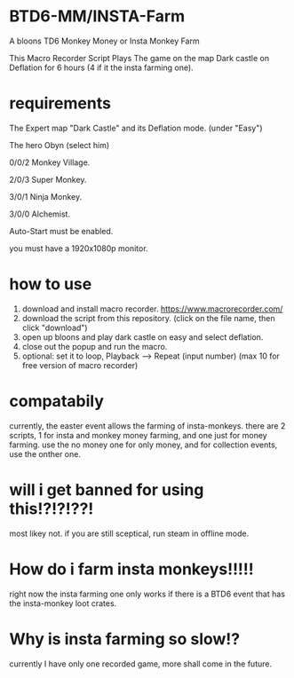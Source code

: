# BTD6-MM/INSTA-Farm
A bloons TD6 Monkey Money or Insta Monkey Farm

This Macro Recorder Script Plays The game on the map Dark castle on Deflation for 6 hours (4 if it the insta farming one).

# requirements
The Expert map "Dark Castle" and its Deflation mode. (under "Easy")

The hero Obyn (select him)

0/0/2 Monkey Village.

2/0/3 Super Monkey.

3/0/1 Ninja Monkey.

3/0/0 Alchemist.

Auto-Start must be enabled.

you must have a 1920x1080p monitor.

# how to use
1. download and install macro recorder. https://www.macrorecorder.com/
2.  download the script from this repository. (click on the file name, then click "download")
3.  open up bloons and play dark castle on easy and select deflation.
4.  close out the popup and run the macro.
5.  optional: set it to loop, Playback --> Repeat (input number) (max 10 for free version of macro recorder)
# compatabily
currently, the easter event allows the farming of insta-monkeys. 
there are 2 scripts, 1 for insta and monkey money farming, and one just for money farming.
use the no money one for only money, and for collection events, use the onther one.
# will i get banned for using this!?!?!??!
most likey not. if you are still sceptical, run steam in offline mode.
# How do i farm insta monkeys!!!!!
right now the insta farming one only works if there is a BTD6 event that has the insta-monkey loot crates.
# Why is insta farming so slow!?
currently I have only one recorded game, more shall come in the future.

